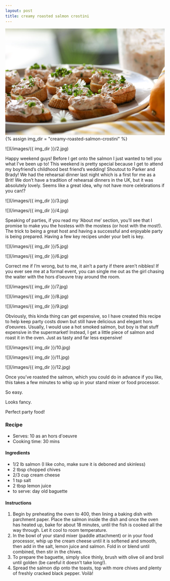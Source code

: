 ```yaml
---
layout: post
title: creamy roasted salmon crostini
---
```

![](/images/creamy-roasted-salmon-crostini/1.jpg)
{% assign img_dir = "creamy-roasted-salmon-crostini" %}

![](/images/{{ img_dir }}/2.jpg)

Happy weekend guys! Before I get onto the salmon I just wanted to tell you what I’ve been up to! This weekend is pretty special because I get to attend my boyfriend’s childhood best friend’s wedding! Shoutout to Parker and Brady! We had the rehearsal dinner last night which is a first for me as a Brit! We don’t have a tradition of rehearsal dinners in the UK, but it was absolutely lovely. Seems like a great idea, why not have more celebrations if you can!?

![](/images/{{ img_dir }}/3.jpg)

![](/images/{{ img_dir }}/4.jpg)

Speaking of parties, if you read my ‘About me’ section, you’ll see that I promise to make you the hostess with the mostess (or host with the most!). The trick to being a great host and having a successful and enjoyable party is being prepared. Having a few key recipes under your belt is key.

![](/images/{{ img_dir }}/5.jpg)

![](/images/{{ img_dir }}/6.jpg)

Correct me if I’m wrong, but to me, it ain’t a party if there aren’t nibbles! If you ever see me at a formal event, you can single me out as the girl chasing the waiter with the hors d’oeuvre tray around the room.

![](/images/{{ img_dir }}/7.jpg)

![](/images/{{ img_dir }}/8.jpg)

![](/images/{{ img_dir }}/9.jpg)

Obviously, this kinda thing can get expensive, so I have created this recipe to help keep party costs down but still have delicious and elegant hors d’oeuvres. Usually, I would use a hot smoked salmon, but boy is that stuff expensive in the supermarket! Instead, I get a little piece of salmon and roast it in the oven. Just as tasty and far less expensive!

![](/images/{{ img_dir }}/10.jpg)

![](/images/{{ img_dir }}/11.jpg)

![](/images/{{ img_dir }}/12.jpg)

Once you’ve roasted the salmon, which you could do in advance if you like, this takes a few minutes to whip up in your stand mixer or food processor.

So easy.

Looks fancy.

Perfect party food!

### Recipe
+ Serves: 10 as an hors d'oeuvre
+ Cooking time: 30 mins
#### Ingredients
+ 1/2 lb salmon (I like coho, make sure it is deboned and skinless)
+ 2 tbsp chopped chives
+ 2/3 cup cream cheese
+ 1 tsp salt
+ 2 tbsp lemon juice
+ to serve: day old baguette

#### Instructions
1. Begin by preheating the oven to 400, then lining a baking dish with parchment paper. Place the salmon inside the dish and once the oven has heated up, bake for about 18 minutes, until the fish is cooked all the way through. Let it cool to room temperature.
1. In the bowl of your stand mixer (paddle attachment) or in your food processor, whip up the cream cheese until it is softened and smooth, then add in the salt, lemon juice and salmon. Fold in or blend until combined, then stir in the chives.
1. To prepare the baguette, simply slice thinly, brush with olive oil and broil until golden (be careful it doesn't take long!).
1. Spread the salmon dip onto the toasts, top with more chives and plenty of freshly cracked black pepper. Voilà!
